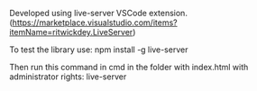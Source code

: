Developed using live-server VSCode extension. (https://marketplace.visualstudio.com/items?itemName=ritwickdey.LiveServer)

To test the library use:
npm install -g live-server

Then run this command in cmd in the folder with index.html with administrator rights:
live-server